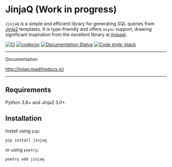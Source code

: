 # JinjaQ (Work in progress)

`JinjaQ` is a simple and efficient library for generating SQL queries from [Jinja2](https://jinja.palletsprojects.com/en/3.1.x/) templates. It is type-friendly and offers `async` support, drawing significant inspiration from the excellent library at [jinjasql](https://github.com/sripathikrishnan/jinjasql).

[![CI](https://github.com/antonrh/jinjaq/actions/workflows/ci.yml/badge.svg)](https://github.com/antonrh/jinjaq/actions/workflows/ci.yml)
[![codecov](https://codecov.io/gh/antonrh/jinjaq/branch/main/graph/badge.svg?token=67CLD19I0C)](https://codecov.io/gh/antonrh/pyxdi)
[![Documentation Status](https://readthedocs.org/projects/jinjaq/badge/?version=latest)](https://pyxdi.readthedocs.io/en/latest/?badge=latest)
[![Code style: black](https://img.shields.io/badge/code%20style-black-000000.svg)](https://github.com/psf/black)

---
Documentation

http://jinjaq.readthedocs.io/

---

## Requirements

Python 3.8+ and Jinja2 3.0+.

## Installation

Install using `pip`:

```shell
pip install jinjaq
```

or using `poetry`:

```shell
poetry add jinjaq
```
